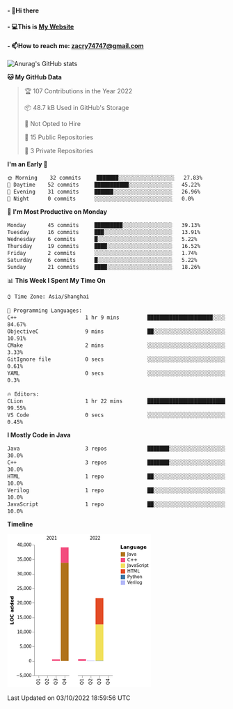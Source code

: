 #### - 👋Hi there 
#### - 💻This is [My Website](https://blingdan.github.io/)
#### - 📫How to reach me: <zacry74747@gmail.com>
<!--
**BlingDan/BlingDan** is a ✨ _special_ ✨ repository because its `README.md` (this file) appears on your GitHub profile.

Here are some ideas to get you started:

- 🔭 I’m currently working on ...
- 🌱 I’m currently learning ...
- 👯 I’m looking to collaborate on ...
- 🤔 I’m looking for help with ...
- 💬 Ask me about ...
- 📫 How to reach me: ...
- 😄 Pronouns: ...
- ⚡ Fun fact: ...
-->



![Anurag's GitHub stats](https://github-readme-stats.vercel.app/api?username=BlingDan&show_icons=true&theme=radical)

<!--START_SECTION:waka-->
**🐱 My GitHub Data** 

> 🏆 107 Contributions in the Year 2022
 > 
> 📦 48.7 kB Used in GitHub's Storage 
 > 
> 🚫 Not Opted to Hire
 > 
> 📜 15 Public Repositories 
 > 
> 🔑 3 Private Repositories  
 > 
**I'm an Early 🐤** 

```text
🌞 Morning    32 commits     ███████░░░░░░░░░░░░░░░░░░   27.83% 
🌆 Daytime    52 commits     ███████████░░░░░░░░░░░░░░   45.22% 
🌃 Evening    31 commits     ██████░░░░░░░░░░░░░░░░░░░   26.96% 
🌙 Night      0 commits      ░░░░░░░░░░░░░░░░░░░░░░░░░   0.0%

```
📅 **I'm Most Productive on Monday** 

```text
Monday       45 commits     █████████░░░░░░░░░░░░░░░░   39.13% 
Tuesday      16 commits     ███░░░░░░░░░░░░░░░░░░░░░░   13.91% 
Wednesday    6 commits      █░░░░░░░░░░░░░░░░░░░░░░░░   5.22% 
Thursday     19 commits     ████░░░░░░░░░░░░░░░░░░░░░   16.52% 
Friday       2 commits      ░░░░░░░░░░░░░░░░░░░░░░░░░   1.74% 
Saturday     6 commits      █░░░░░░░░░░░░░░░░░░░░░░░░   5.22% 
Sunday       21 commits     ████░░░░░░░░░░░░░░░░░░░░░   18.26%

```


📊 **This Week I Spent My Time On** 

```text
⌚︎ Time Zone: Asia/Shanghai

💬 Programming Languages: 
C++                      1 hr 9 mins         █████████████████████░░░░   84.67% 
ObjectiveC               9 mins              ██░░░░░░░░░░░░░░░░░░░░░░░   10.91% 
CMake                    2 mins              ░░░░░░░░░░░░░░░░░░░░░░░░░   3.33% 
GitIgnore file           0 secs              ░░░░░░░░░░░░░░░░░░░░░░░░░   0.61% 
YAML                     0 secs              ░░░░░░░░░░░░░░░░░░░░░░░░░   0.3%

🔥 Editors: 
CLion                    1 hr 22 mins        █████████████████████████   99.55% 
VS Code                  0 secs              ░░░░░░░░░░░░░░░░░░░░░░░░░   0.45%

```

**I Mostly Code in Java** 

```text
Java                     3 repos             ███████░░░░░░░░░░░░░░░░░░   30.0% 
C++                      3 repos             ███████░░░░░░░░░░░░░░░░░░   30.0% 
HTML                     1 repo              ██░░░░░░░░░░░░░░░░░░░░░░░   10.0% 
Verilog                  1 repo              ██░░░░░░░░░░░░░░░░░░░░░░░   10.0% 
JavaScript               1 repo              ██░░░░░░░░░░░░░░░░░░░░░░░   10.0%

```


**Timeline**

![Chart not found](https://raw.githubusercontent.com/BlingDan/BlingDan/main/charts/bar_graph.png) 


 Last Updated on 03/10/2022 18:59:56 UTC
<!--END_SECTION:waka-->


